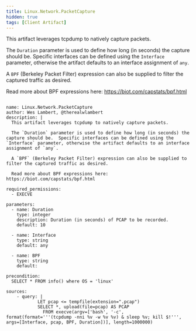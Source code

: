 ```yaml
---
title: Linux.Network.PacketCapture
hidden: true
tags: [Client Artifact]
---
```


This artifact leverages tcpdump to natively capture packets.

The `Duration` parameter is used to define how long (in seconds) the capture should be.  Specific interfaces can be defined using the `Interface` parameter, otherwise the artifact defaults to an interface assignment of `any`.

A `BPF` (Berkeley Packet Filter) expression can also be supplied to filter the captured traffic as desired.

Read more about BPF expressions here: https://biot.com/capstats/bpf.html


<pre><code class="language-yaml">
name: Linux.Network.PacketCapture
author: Wes Lambert, @therealwlambert
description: |
  This artifact leverages tcpdump to natively capture packets.

  The `Duration` parameter is used to define how long (in seconds) the capture should be.  Specific interfaces can be defined using the `Interface` parameter, otherwise the artifact defaults to an interface assignment of `any`.

  A `BPF` (Berkeley Packet Filter) expression can also be supplied to filter the captured traffic as desired.
  
  Read more about BPF expressions here: https://biot.com/capstats/bpf.html

required_permissions:
  - EXECVE

parameters:
  - name: Duration
    type: integer
    description: Duration (in seconds) of PCAP to be recorded.
    default: 10
  
  - name: Interface
    type: string
    default: any

  - name: BPF
    type: string
    default:
    
precondition:
  SELECT * FROM info() where OS = &#x27;linux&#x27;

sources:
    - query: |
            LET pcap &lt;= tempfile(extension=&quot;.pcap&quot;)
            SELECT *, upload(file=pcap) AS PCAP
              FROM execve(argv=[&#x27;bash&#x27;, &#x27;-c&#x27;, format(format=&#x27;&#x27;&#x27;(tcpdump -nni %v -w %v %v) &amp; sleep %v; kill $!&#x27;&#x27;&#x27;, args=[Interface, pcap, BPF, Duration])], length=1000000)

</code></pre>

